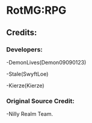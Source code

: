 # RotMG:RPG

## Credits:

### Developers:

-DemonLives(Demon09090123)
  
-Stale(SwyftLoe) 
  
-Kierze(Kierze) 

### Original Source Credit:

-Nilly Realm Team.
  



